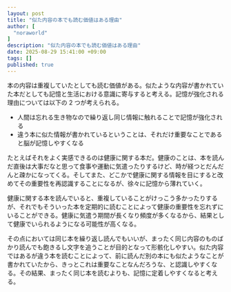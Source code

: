 ```yaml
---
layout: post
title: "似た内容の本でも読む価値はある理由"
author: [
  "noraworld"
]
description: "似た内容の本でも読む価値はある理由"
date: 2025-08-29 15:41:00 +09:00
tags: []
published: true
---
```


本の内容は重複していたとしても読む価値がある。似たような内容が書かれていた本だとしても記憶と生活における意識に寄与すると考える。記憶が強化される理由については以下の 2 つが考えられる。

* 人間は忘れる生き物なので繰り返し同じ情報に触れることで記憶が強化される
* 違う本に似た情報が書かれているということは、それだけ重要なことであると脳が記憶しやすくなる

たとえばそれをよく実感できるのは健康に関する本だ。健康のことは、本を読んだ直後は大事だなと思って食事や運動に気遣ったりするけど、時が経つとだんだんと疎かになってくる。そしてまた、どこかで健康に関する情報を目にすると改めてその重要性を再認識することになるが、徐々に記憶から薄れていく。

健康に関する本を読んでいると、重複していることがけっこう多かったりするが、それでもそういった本を定期的に読むことによって健康の重要性を忘れずにいることができる。健康に気遣う期間が長くなり頻度が多くなるから、結果として健康でいられるようになる可能性が高くなる。

その点においては同じ本を繰り返し読んでもいいが、まったく同じ内容のものばかり読んでも飽きるし文字を追うことが目的となって形骸化しやすい。似た内容ではあるが違う本を読むことによって、前に読んだ別の本にも似たようなことが書かれていたから、きっとこれは重要なことなんだろうな、と認識しやすくなる。その結果、まったく同じ本を読むよりも、記憶に定着しやすくなると考える。
